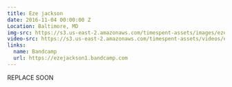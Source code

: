 ```yaml
---
title: Eze jackson
date: 2016-11-04 00:00:00 Z
Location: Baltimore, MD
img-src: https://s3.us-east-2.amazonaws.com/timespent-assets/images/eze-jackson.png
video-src: https://s3.us-east-2.amazonaws.com/timespent-assets/videos/eze-jackson.mp4
links:
  name: Bandcamp
  url: https://ezejackson1.bandcamp.com
---
```


REPLACE SOON
